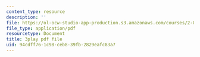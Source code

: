 ```yaml
---
content_type: resource
description: ''
file: https://ol-ocw-studio-app-production.s3.amazonaws.com/courses/2-003sc-engineering-dynamics-fall-2011/94cdff761c98ceb839fb2829eafc83a7_9_d8CQrCYUw.pdf
file_type: application/pdf
resourcetype: Document
title: 3play pdf file
uid: 94cdff76-1c98-ceb8-39fb-2829eafc83a7
---
```

